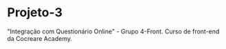 # Projeto-3
"Integração com Questionário Online" - Grupo 4-Front. Curso de front-end da Cocreare Academy.
